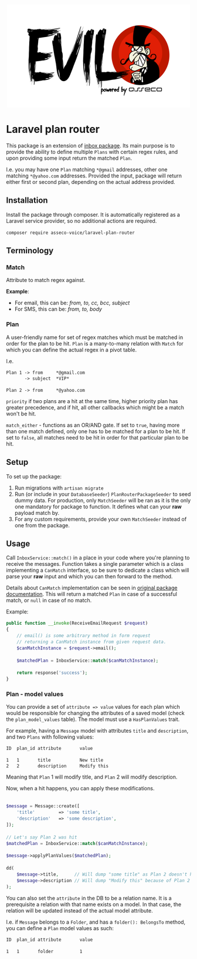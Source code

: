 <p align="center"><a href="https://see.asseco.com" target="_blank"><img src="https://github.com/asseco-voice/art/blob/main/evil_logo.png" width="500"></a></p>

# Laravel plan router

This package is an extension of [inbox package](https://github.com/asseco-voice/laravel-inbox). 
Its main purpose is to provide the ability to define multiple ``Plans`` with certain regex rules,
and upon providing some input return the matched ``Plan``.

I.e. you may have one `Plan` matching `*@gmail` addresses, other one matching `*@yahoo.com` addresses.
Provided the input, package will return either first or second plan, depending on the actual address 
provided.

## Installation

Install the package through composer. It is automatically registered as a Laravel service provider, 
so no additional actions are required.

``composer require asseco-voice/laravel-plan-router``

## Terminology

### Match

Attribute to match regex against.

**Example**: 
- For email, this can be: *from, to, cc, bcc, subject*
- For SMS, this can be: *from, to, body*

### Plan

A user-friendly name for set of regex matches which must be matched in order for the plan to be hit.
``Plan`` is a many-to-many relation with `Match` for which you can define the actual
regex in a pivot table.

I.e.
```
Plan 1 -> from     *@gmail.com
       -> subject  *VIP*

Plan 2 -> from     *@yahoo.com
```

`priority` if two plans are a hit at the same time, higher priority plan
has greater precedence, and if hit, all other callbacks which might be a match won't be hit.

``match_either`` - functions as an OR/AND gate. If set to `true`, having more than one match defined,
only one has to be matched for a plan to be hit. If set to ``false``, all matches need to be hit in order
for that particular plan to be hit.  

## Setup

To set up the package: 

1. Run migrations with ``artisan migrate``
1. Run (or include in your `DatabaseSeeder`) ``PlanRouterPackageSeeder`` to seed dummy data. 
For production, only `MatchSeeder` will be ran as it is the only one mandatory for package to function.
It defines what can your **raw** payload match by.
1. For any custom requirements, provide your own ``MatchSeeder`` instead of one from the package.

## Usage

Call `InboxService::match()` in a place in your code where you're planning to receive the messages.
Function takes a single parameter which is a class implementing a ``CanMatch`` interface, so be sure
to dedicate a class which will parse your **raw** input and which you can then forward to the method.

Details about ``CanMatch`` implementation can be seen in 
[original package documentation](https://github.com/asseco-voice/laravel-inbox).
This will return a matched ``Plan`` in case of a successful match, or `null` in case of no 
match.

Example:

```php
public function __invoke(ReceiveEmailRequest $request)
{
    // email() is some arbitrary method in form request 
    // returning a CanMatch instance from given request data.
    $canMatchInstance = $request->email(); 

    $matchedPlan = InboxService::match($canMatchInstance);

    return response('success');
}

```

### Plan - model values

You can provide a set of ``attribute => value`` values for each plan which would be responsible
for changing the attributes of a saved model (check the `plan_model_values` table). The model
must use a ``HasPlanValues`` trait.

For example, having a ``Message`` model with attributes `title` and `description`, and two `Plans`
with following values:

```
ID  plan_id attribute       value

1   1       title           New title
2   2       description     Modify this
```

Meaning that ``Plan`` 1 will modify title, and `Plan` 2 will modify description. 

Now, when a hit happens, you can apply these modifications. 

```php

$message = Message::create([
    'title'         => 'some title',
    'description'   => 'some description',
]);

// Let's say Plan 2 was hit
$matchedPlan = InboxService::match($canMatchInstance);

$message->applyPlanValues($matchedPlan);

dd(
    $message->title,      // Will dump "some title" as Plan 2 doesn't have title in plan_model_values.
    $message->description // Will dump "Modify this" because of Plan 2 hit. 
);
```

You can also set the ``attribute`` in the DB to be a relation name. It is a prerequisite
a relation with that name exists on a model. In that case, the relation will be 
updated instead of the actual model attribute. 

I.e. if ``Message`` belongs to a `Folder`, and has a `folder(): BelongsTo` method, you 
can define a ``Plan`` model values as such:

```
ID  plan_id attribute       value

1   1       folder          1
```
